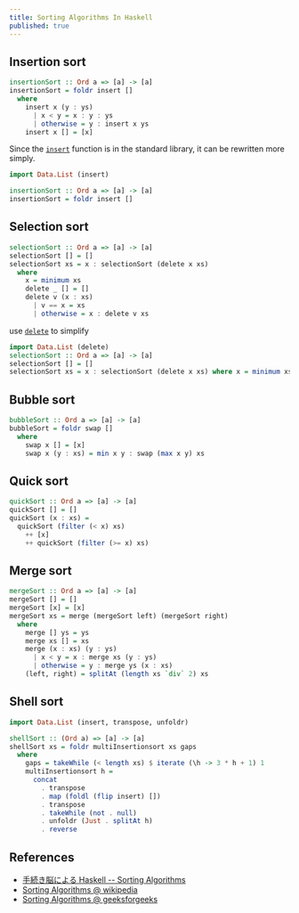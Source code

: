 ```yaml
---
title: Sorting Algorithms In Haskell
published: true
---
```


## Insertion sort

```haskell
insertionSort :: Ord a => [a] -> [a]
insertionSort = foldr insert []
  where
    insert x (y : ys)
      | x < y = x : y : ys
      | otherwise = y : insert x ys
    insert x [] = [x]
```

Since the [`insert`](https://downloads.haskell.org/ghc/latest/docs/libraries/base-4.17.0.0/src/Data.OldList.html#insert) function is in the standard library, it can be rewritten more simply.

```haskell
import Data.List (insert)

insertionSort :: Ord a => [a] -> [a]
insertionSort = foldr insert []
```

## Selection sort

```haskell
selectionSort :: Ord a => [a] -> [a]
selectionSort [] = []
selectionSort xs = x : selectionSort (delete x xs)
  where
    x = minimum xs
    delete _ [] = []
    delete v (x : xs)
      | v == x = xs
      | otherwise = x : delete v xs
```

use [`delete`](https://downloads.haskell.org/ghc/latest/docs/libraries/base-4.17.0.0/src/Data.OldList.html#delete) to simplify

```haskell
import Data.List (delete)
selectionSort :: Ord a => [a] -> [a]
selectionSort [] = []
selectionSort xs = x : selectionSort (delete x xs) where x = minimum xs
```

## Bubble sort

```haskell
bubbleSort :: Ord a => [a] -> [a]
bubbleSort = foldr swap []
  where
    swap x [] = [x]
    swap x (y : xs) = min x y : swap (max x y) xs
```

## Quick sort

```haskell
quickSort :: Ord a => [a] -> [a]
quickSort [] = []
quickSort (x : xs) =
  quickSort (filter (< x) xs)
    ++ [x]
    ++ quickSort (filter (>= x) xs)
```

## Merge sort

```haskell
mergeSort :: Ord a => [a] -> [a]
mergeSort [] = []
mergeSort [x] = [x]
mergeSort xs = merge (mergeSort left) (mergeSort right)
  where
    merge [] ys = ys
    merge xs [] = xs
    merge (x : xs) (y : ys)
      | x < y = x : merge xs (y : ys)
      | otherwise = y : merge ys (x : xs)
    (left, right) = splitAt (length xs `div` 2) xs
```

## Shell sort

```haskell
import Data.List (insert, transpose, unfoldr)

shellSort :: (Ord a) => [a] -> [a]
shellSort xs = foldr multiInsertionsort xs gaps
  where
    gaps = takeWhile (< length xs) $ iterate (\h -> 3 * h + 1) 1
    multiInsertionsort h =
      concat
        . transpose
        . map (foldl (flip insert) [])
        . transpose
        . takeWhile (not . null)
        . unfoldr (Just . splitAt h)
        . reverse
```

## References

- [手続き脳による Haskell -- Sorting Algorithms](http://wwwa.pikara.ne.jp/okojisan/haskell-sort/index.html)
- [Sorting Algorithms @ wikipedia](https://en.wikipedia.org/wiki/Sorting_algorithm)
- [Sorting Algorithms @ geeksforgeeks](https://www.geeksforgeeks.org/sorting-algorithms)
